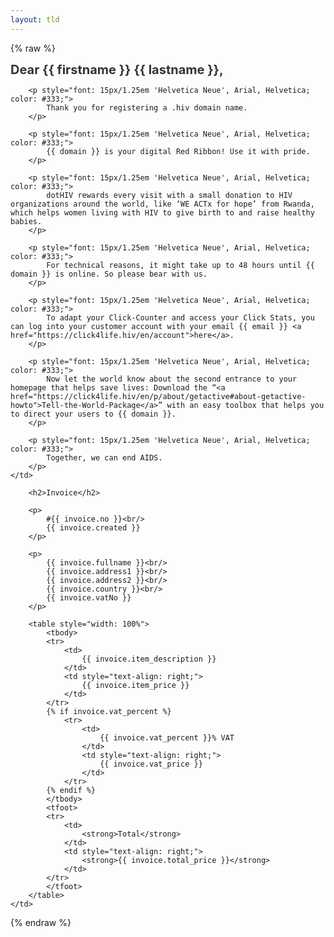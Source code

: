```yaml
---
layout: tld
---
```


{% raw %}
<tr width="100%">
    <td valign="top" align="left" style="background:#fff; padding: 40px;">
        <h1 style="font-size: 20px; margin: 0; color: #333;">
            Dear {{ firstname }} {{ lastname }},</h1>
            
        <p style="font: 15px/1.25em 'Helvetica Neue', Arial, Helvetica; color: #333;">
            Thank you for registering a .hiv domain name.
        </p>
            
        <p style="font: 15px/1.25em 'Helvetica Neue', Arial, Helvetica; color: #333;">
            {{ domain }} is your digital Red Ribbon! Use it with pride.
        </p>
        
        <p style="font: 15px/1.25em 'Helvetica Neue', Arial, Helvetica; color: #333;">
            dotHIV rewards every visit with a small donation to HIV organizations around the world, like ‘WE ACTx for hope’ from Rwanda, which helps women living with HIV to give birth to and raise healthy babies.
        </p>
        
        <p style="font: 15px/1.25em 'Helvetica Neue', Arial, Helvetica; color: #333;">
            For technical reasons, it might take up to 48 hours until {{ domain }} is online. So please bear with us. 
        </p>
        
        <p style="font: 15px/1.25em 'Helvetica Neue', Arial, Helvetica; color: #333;">
            To adapt your Click-Counter and access your Click Stats, you can log into your customer account with your email {{ email }} <a href="https://click4life.hiv/en/account">here</a>.
        </p>
        
        <p style="font: 15px/1.25em 'Helvetica Neue', Arial, Helvetica; color: #333;">
            Now let the world know about the second entrance to your homepage that helps save lives: Download the “<a href="https://click4life.hiv/en/p/about/getactive#about-getactive-howto">Tell-the-World-Package</a>” with an easy toolbox that helps you to direct your users to {{ domain }}.
        </p>
        
        <p style="font: 15px/1.25em 'Helvetica Neue', Arial, Helvetica; color: #333;">
            Together, we can end AIDS.
        </p>
    </td>
</tr>
<tr width="100%">
    <td valign="top" align="left" style="background:#fff; padding: 40px;">
            
        <h2>Invoice</h2>
        
        <p>
            #{{ invoice.no }}<br/>
            {{ invoice.created }}
        </p>
        
        <p>
            {{ invoice.fullname }}<br/>
            {{ invoice.address1 }}<br/>
            {{ invoice.address2 }}<br/>
            {{ invoice.country }}<br/>
            {{ invoice.vatNo }}
        </p>
        
        <table style="width: 100%">
            <tbody>
            <tr>
                <td>
                    {{ invoice.item_description }}
                </td>
                <td style="text-align: right;">
                    {{ invoice.item_price }}
                </td>
            </tr>
            {% if invoice.vat_percent %}
                <tr>
                    <td>
                        {{ invoice.vat_percent }}% VAT
                    </td>
                    <td style="text-align: right;">
                        {{ invoice.vat_price }}
                    </td>
                </tr>
            {% endif %} 
            </tbody>
            <tfoot>
            <tr>
                <td>
                    <strong>Total</strong>
                </td>
                <td style="text-align: right;">
                    <strong>{{ invoice.total_price }}</strong>
                </td>
            </tr>
            </tfoot>
        </table>
    </td>
</tr>
{% endraw %}
